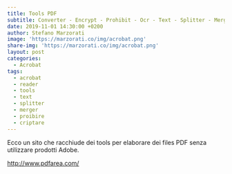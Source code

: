```yaml
---
title: Tools PDF
subtitle: Converter - Encrypt - Prohibit - Ocr - Text - Splitter - Merger
date: 2019-11-01 14:30:00 +0200
author: Stefano Marzorati
image: 'https://marzorati.co/img/acrobat.png'
share-img: 'https://marzorati.co/img/acrobat.png'
layout: post
categories:
  - Acrobat
tags:
  - acrobat
  - reader
  - tools
  - text
  - splitter
  - merger
  - proibire
  - criptare
---
```

Ecco un sito che racchiude dei tools per elaborare dei files PDF senza utilizzare prodotti Adobe.   

<a href="http://www.pdfarea.com/" target="_blank">http://www.pdfarea.com/</a>